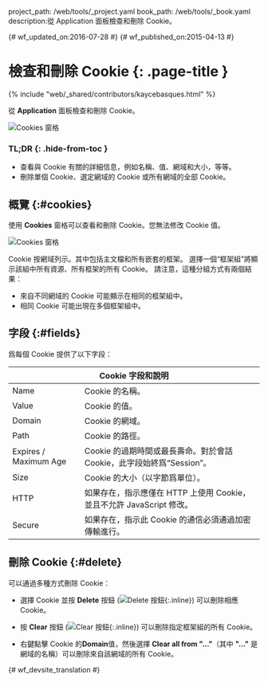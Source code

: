 project_path: /web/tools/_project.yaml
book_path: /web/tools/_book.yaml
description:從 Application 面板檢查和刪除 Cookie。

{# wf_updated_on:2016-07-28 #}
{# wf_published_on:2015-04-13 #}

# 檢查和刪除 Cookie {: .page-title }

{% include "web/_shared/contributors/kaycebasques.html" %}

從 <strong>Application</strong> 面板檢查和刪除 Cookie。


![Cookies 窗格](imgs/cookies.png)


### TL;DR {: .hide-from-toc }
- 查看與 Cookie 有關的詳細信息，例如名稱、值、網域和大小，等等。
- 刪除單個 Cookie、選定網域的 Cookie 或所有網域的全部 Cookie。


## 概覽 {:#cookies}

使用 **Cookies** 窗格可以查看和刪除 Cookie。您無法修改 Cookie 值。


![Cookies 窗格][cookies]

Cookie 按網域列示。其中包括主文檔和所有嵌套的框架。
選擇一個“框架組”將顯示該組中所有資源、所有框架的所有 Cookie。
請注意，這種分組方式有兩個結果：


* 來自不同網域的 Cookie 可能顯示在相同的框架組中。
* 相同 Cookie 可能出現在多個框架組中。

[cookies]: /web/tools/chrome-devtools/manage-data/imgs/cookies.png

## 字段 {:#fields}

爲每個 Cookie 提供了以下字段：

<table class="responsive">
  <thead>
    <tr>
      <th colspan="2">Cookie 字段和說明</th>
    </tr>
  </thead>
  <tbody>
        <tr>
      <td data-th="Cookie Field">Name</td>
      <td data-th="Description">Cookie 的名稱。</td>
    </tr>
    <tr>
      <td data-th="Cookie Field">Value</td>
      <td data-th="Description">Cookie 的值。</td>
    </tr>
    <tr>
      <td data-th="Cookie Field">Domain</td>
      <td data-th="Description">Cookie 的網域。</td>
    </tr>
    <tr>
      <td data-th="Cookie Field">Path</td>
      <td data-th="Description">Cookie 的路徑。</td>
    </tr>
    <tr>
      <td data-th="Cookie Field">Expires / Maximum Age</td>
      <td data-th="Description">Cookie 的過期時間或最長壽命。對於會話 Cookie，此字段始終爲“Session”。</td>
    </tr>
    <tr>
      <td data-th="Cookie Field">Size</td>
      <td data-th="Description">Cookie 的大小（以字節爲單位）。</td>
    </tr>
    <tr>
      <td data-th="Cookie Field">HTTP</td>
      <td data-th="Description">如果存在，指示應僅在 HTTP 上使用 Cookie，並且不允許 JavaScript 修改。</td>
    </tr>
    <tr>
      <td data-th="Cookie Field">Secure</td>
      <td data-th="Description">如果存在，指示此 Cookie 的通信必須通過加密傳輸進行。</td>
    </tr>
  </tbody>
</table>

## 刪除 Cookie {:#delete}

可以通過多種方式刪除 Cookie：

* 選擇 Cookie 並按 **Delete** 按鈕
(![Delete 按鈕][delete]{:.inline}) 可以刪除相應 Cookie。
* 按 **Clear** 按鈕 (![Clear 按鈕][cos]{:.inline}) 可以刪除指定框架組的所有 Cookie。

* 右鍵點擊 Cookie 的**Domain**值，然後選擇 **Clear all from "..."**（其中 **"..."** 是網域的名稱）可以刪除來自該網域的所有 Cookie。



[delete]: imgs/delete.png
[cos]: imgs/clear-object-store.png


{# wf_devsite_translation #}
